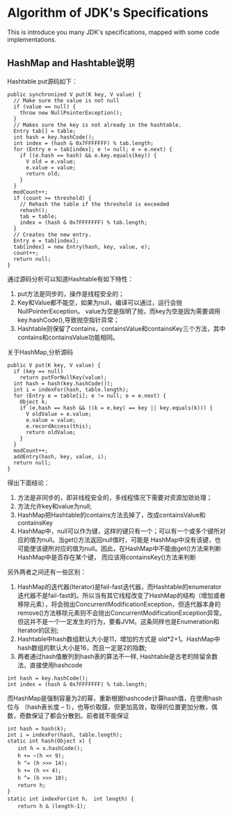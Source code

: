 # Algorithm of JDK's Specifications

This is introduce you many JDK's specifications, mapped with some code implementations.

## HashMap and Hashtable说明

Hashtable put源码如下：
```
public synchronized V put(K key, V value) {
  // Make sure the value is not null  
  if (value == null) { 
    throw new NullPointerException();  
  }  
  // Makes sure the key is not already in the hashtable.  
  Entry tab[] = table;  
  int hash = key.hashCode();  
  int index = (hash & 0x7FFFFFFF) % tab.length;  
  for (Entry e = tab[index]; e != null; e = e.next) {  
    if ((e.hash == hash) && e.key.equals(key)) {  
      V old = e.value;  
      e.value = value;  
      return old;  
    }  
  }  
  modCount++;  
  if (count >= threshold) {  
    // Rehash the table if the threshold is exceeded  
    rehash();  
    tab = table;  
    index = (hash & 0x7FFFFFFF) % tab.length;  
  }  
  // Creates the new entry.  
  Entry e = tab[index];  
  tab[index] = new Entry(hash, key, value, e);  
  count++;  
  return null;  
} 
```
通过源码分析可以知道Hashtable有如下特性：
1. put方法是同步的，操作是线程安全的；
2. Key和Value都不能空，如果为null，编译可以通过，运行会抛NullPointerException。 value为空是指明了抛，而key为空是因为需要调用key.hashCode(),导致抛空指针异常；
3. Hashtable则保留了contains，containsValue和containsKey三个方法，其中contains和containsValue功能相同。

关于HashMap,分析源码

```
public V put(K key, V value) { 
  if (key == null) 
    return putForNullKey(value);  
  int hash = hash(key.hashCode());  
  int i = indexFor(hash, table.length);  
  for (Entry e = table[i]; e != null; e = e.next) {  
    Object k;  
    if (e.hash == hash && ((k = e.key) == key || key.equals(k))) {  
      V oldValue = e.value;  
      e.value = value;  
      e.recordAccess(this);  
      return oldValue;  
    }  
  }  
  modCount++;  
  addEntry(hash, key, value, i);   
  return null;  
}  
```
得出下面结论：
1. 方法是非同步的，即非线程安全的，多线程情况下需要对资源加锁处理；
2. 方法允许key和value为null;
3. HashMap把Hashtable的contains方法去掉了，改成containsValue和containsKey
4. HashMap中，null可以作为键，这样的键只有一个；可以有一个或多个键所对应的值为null。当get()方法返回null值时，可能是 HashMap中没有该键，也可能使该键所对应的值为null。因此，在HashMap中不能由get()方法来判断HashMap中是否存在某个键， 而应该用containsKey()方法来判断

另外两者之间还有一些区别：
1. HashMap的迭代器(Iterator)是fail-fast迭代器，而Hashtable的enumerator迭代器不是fail-fast的。所以当有其它线程改变了HashMap的结构（增加或者移除元素），将会抛出ConcurrentModificationException，但迭代器本身的remove()方法移除元素则不会抛出ConcurrentModificationException异常。但这并不是一个一定发生的行为，要看JVM。这条同样也是Enumeration和Iterator的区别;
2. Hashtable中hash数组默认大小是11，增加的方式是 old*2+1。HashMap中hash数组的默认大小是16，而且一定是2的指数;
3. 两者通过hash值散列到hash表的算法不一样,
Hashtable是古老的除留余数法，直接使用hashcode
```
int hash = key.hashCode();  
int index = (hash & 0x7FFFFFFF) % tab.length; 
```
而HashMap是强制容量为2的幂，重新根据hashcode计算hash值，在使用hash 位与 （hash表长度 – 1），也等价取膜，但更加高效，取得的位置更加分散，偶数，奇数保证了都会分散到。前者就不能保证
```
int hash = hash(k);  
int i = indexFor(hash, table.length);  
static int hash(Object x) {  
　　int h = x.hashCode();  
　　h += ~(h << 9);  
　　h ^= (h >>> 14);  
　　h += (h << 4);  
　　h ^= (h >>> 10);  
　　return h;  
}
static int indexFor(int h， int length) {  
　　return h & (length-1);  
```

